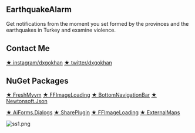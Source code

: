 ## EarthquakeAlarm
Get notifications from the moment you set formed by the provinces and the earthquakes in Turkey and examine violence.  
 
## Contact Me
[★ instagram/dxgokhan](https://www.instagram.com/dxgokhan/)     [★ twitter/dxgokhan](https://twitter.com/dxgokhan)

## NuGet Packages

[★ FreshMvvm](https://github.com/rid00z/FreshMvvm)   [★ FFImageLoading](https://github.com/luberda-molinet/FFImageLoading) [★ BottomNavigationBar](https://github.com/pocheshire/BottomNavigationBar)   [★ Newtonsoft.Json](https://github.com/JamesNK/Newtonsoft.Json) 

[★ AiForms.Dialogs](https://github.com/muak/AiForms.Dialogs)   [★ SharePlugin](https://github.com/jguertl/SharePlugin) [★ FFImageLoading](https://github.com/luberda-molinet/FFImageLoading)   [★ ExternalMaps](https://github.com/jamesmontemagno/LaunchMapsPlugin) 

![ss1.png](https://im2.ezgif.com/tmp/ezgif-2-d0680ac1e753.gif) 
